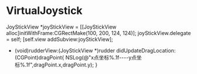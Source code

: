 # VirtualJoystick
 JoyStickView *joyStickView = [[JoyStickView alloc]initWithFrame:CGRectMake(100, 200, 124, 124)];
    joyStickView.delegate = self;
    [self.view addSubview:joyStickView];
    

- (void)rudderView:(JoyStickView *)rudder didUpdateDragLocation:(CGPoint)dragPoint{
    NSLog(@"x点坐标%.1f----y点坐标%.1f",dragPoint.x,dragPoint.y);
}

